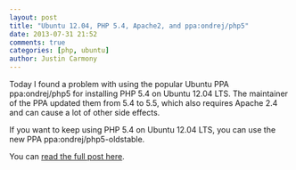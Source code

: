 ```yaml
---
layout: post
title: "Ubuntu 12.04, PHP 5.4, Apache2, and ppa:ondrej/php5"
date: 2013-07-31 21:52
comments: true
categories: [php, ubuntu]
author: Justin Carmony
---
```


Today I found a problem with using the popular Ubuntu PPA ppa:ondrej/php5
for installing PHP 5.4 on Ubuntu 12.04 LTS. The maintainer of the PPA updated
them from 5.4 to 5.5, which also requires Apache 2.4 and can cause a lot of
other side effects.

If you want to keep using PHP 5.4 on Ubuntu 12.04 LTS, you can use the new PPA
ppa:ondrej/php5-oldstable.

You can [read the full post here](http://www.justincarmony.com/blog/2013/07/31/ubuntu-12-04-php-5-4-apache2-and-ppaondrejphp5/).


